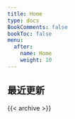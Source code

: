```yaml
---
title: Home
type: docs
BookComments: false
bookToc: false
menu:
  after:
    name: Home
    weight: 10
---
```



## 最近更新
{{< archive >}}